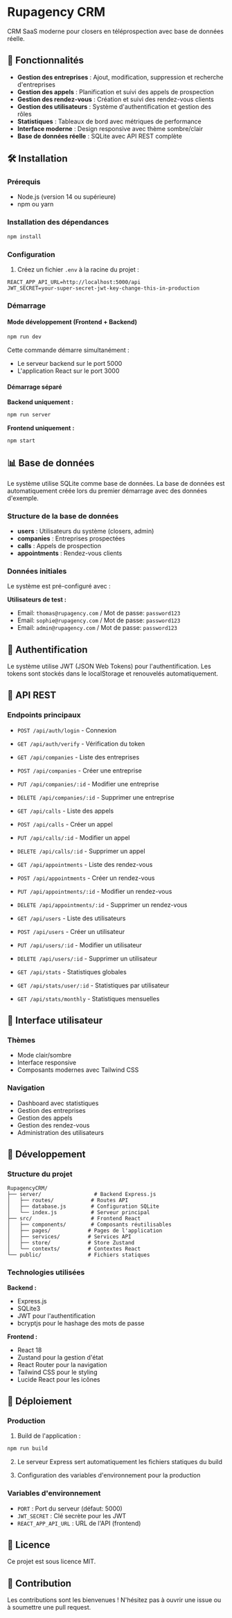 # Rupagency CRM

CRM SaaS moderne pour closers en téléprospection avec base de données réelle.

## 🚀 Fonctionnalités

- **Gestion des entreprises** : Ajout, modification, suppression et recherche d'entreprises
- **Gestion des appels** : Planification et suivi des appels de prospection
- **Gestion des rendez-vous** : Création et suivi des rendez-vous clients
- **Gestion des utilisateurs** : Système d'authentification et gestion des rôles
- **Statistiques** : Tableaux de bord avec métriques de performance
- **Interface moderne** : Design responsive avec thème sombre/clair
- **Base de données réelle** : SQLite avec API REST complète

## 🛠️ Installation

### Prérequis

- Node.js (version 14 ou supérieure)
- npm ou yarn

### Installation des dépendances

```bash
npm install
```

### Configuration

1. Créez un fichier `.env` à la racine du projet :

```env
REACT_APP_API_URL=http://localhost:5000/api
JWT_SECRET=your-super-secret-jwt-key-change-this-in-production
```

### Démarrage

#### Mode développement (Frontend + Backend)

```bash
npm run dev
```

Cette commande démarre simultanément :
- Le serveur backend sur le port 5000
- L'application React sur le port 3000

#### Démarrage séparé

**Backend uniquement :**
```bash
npm run server
```

**Frontend uniquement :**
```bash
npm start
```

## 📊 Base de données

Le système utilise SQLite comme base de données. La base de données est automatiquement créée lors du premier démarrage avec des données d'exemple.

### Structure de la base de données

- **users** : Utilisateurs du système (closers, admin)
- **companies** : Entreprises prospectées
- **calls** : Appels de prospection
- **appointments** : Rendez-vous clients

### Données initiales

Le système est pré-configuré avec :

**Utilisateurs de test :**
- Email: `thomas@rupagency.com` / Mot de passe: `password123`
- Email: `sophie@rupagency.com` / Mot de passe: `password123`
- Email: `admin@rupagency.com` / Mot de passe: `password123`

## 🔐 Authentification

Le système utilise JWT (JSON Web Tokens) pour l'authentification. Les tokens sont stockés dans le localStorage et renouvelés automatiquement.

## 📱 API REST

### Endpoints principaux

- `POST /api/auth/login` - Connexion
- `GET /api/auth/verify` - Vérification du token

- `GET /api/companies` - Liste des entreprises
- `POST /api/companies` - Créer une entreprise
- `PUT /api/companies/:id` - Modifier une entreprise
- `DELETE /api/companies/:id` - Supprimer une entreprise

- `GET /api/calls` - Liste des appels
- `POST /api/calls` - Créer un appel
- `PUT /api/calls/:id` - Modifier un appel
- `DELETE /api/calls/:id` - Supprimer un appel

- `GET /api/appointments` - Liste des rendez-vous
- `POST /api/appointments` - Créer un rendez-vous
- `PUT /api/appointments/:id` - Modifier un rendez-vous
- `DELETE /api/appointments/:id` - Supprimer un rendez-vous

- `GET /api/users` - Liste des utilisateurs
- `POST /api/users` - Créer un utilisateur
- `PUT /api/users/:id` - Modifier un utilisateur
- `DELETE /api/users/:id` - Supprimer un utilisateur

- `GET /api/stats` - Statistiques globales
- `GET /api/stats/user/:id` - Statistiques par utilisateur
- `GET /api/stats/monthly` - Statistiques mensuelles

## 🎨 Interface utilisateur

### Thèmes
- Mode clair/sombre
- Interface responsive
- Composants modernes avec Tailwind CSS

### Navigation
- Dashboard avec statistiques
- Gestion des entreprises
- Gestion des appels
- Gestion des rendez-vous
- Administration des utilisateurs

## 🔧 Développement

### Structure du projet

```
RupagencyCRM/
├── server/                 # Backend Express.js
│   ├── routes/            # Routes API
│   ├── database.js        # Configuration SQLite
│   └── index.js           # Serveur principal
├── src/                   # Frontend React
│   ├── components/        # Composants réutilisables
│   ├── pages/            # Pages de l'application
│   ├── services/         # Services API
│   ├── store/            # Store Zustand
│   └── contexts/         # Contextes React
└── public/               # Fichiers statiques
```

### Technologies utilisées

**Backend :**
- Express.js
- SQLite3
- JWT pour l'authentification
- bcryptjs pour le hashage des mots de passe

**Frontend :**
- React 18
- Zustand pour la gestion d'état
- React Router pour la navigation
- Tailwind CSS pour le styling
- Lucide React pour les icônes

## 🚀 Déploiement

### Production

1. Build de l'application :
```bash
npm run build
```

2. Le serveur Express sert automatiquement les fichiers statiques du build

3. Configuration des variables d'environnement pour la production

### Variables d'environnement

- `PORT` : Port du serveur (défaut: 5000)
- `JWT_SECRET` : Clé secrète pour les JWT
- `REACT_APP_API_URL` : URL de l'API (frontend)

## 📝 Licence

Ce projet est sous licence MIT.

## 🤝 Contribution

Les contributions sont les bienvenues ! N'hésitez pas à ouvrir une issue ou à soumettre une pull request. 